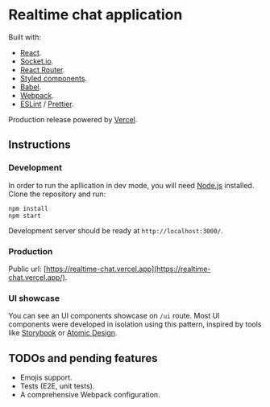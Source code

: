 # Realtime chat application

Built with:

- [React](reactjs.org/).
- [Socket.io](https://socket.io/).
- [React Router](https://reactrouter.com/web).
- [Styled components](styled-components.com/).
- [Babel](https://babeljs.io/).
- [Webpack](https://webpack.js.org/).
- [ESLint](https://eslint.org/) / [Prettier](https://prettier.io/).

Production release powered by [Vercel](https://vercel.com/).

## Instructions

### Development

In order to run the apllication in dev mode, you will need [Node.js](https://nodejs.org/) installed. Clone the repository and run:

```
npm install
npm start
```

Development server should be ready at `http://localhost:3000/`.

### Production

Public url: [https://realtime-chat.vercel.app](https://realtime-chat.vercel.app/).

### UI showcase

You can see an UI components showcase on `/ui` route. Most UI components were developed in isolation using this pattern, inspired by tools like [Storybook](https://storybook.js.org/) or [Atomic Design](https://atomicdesign.bradfrost.com/).

## TODOs and pending features

- Emojis support.
- Tests (E2E, unit tests).
- A comprehensive Webpack configuration.
